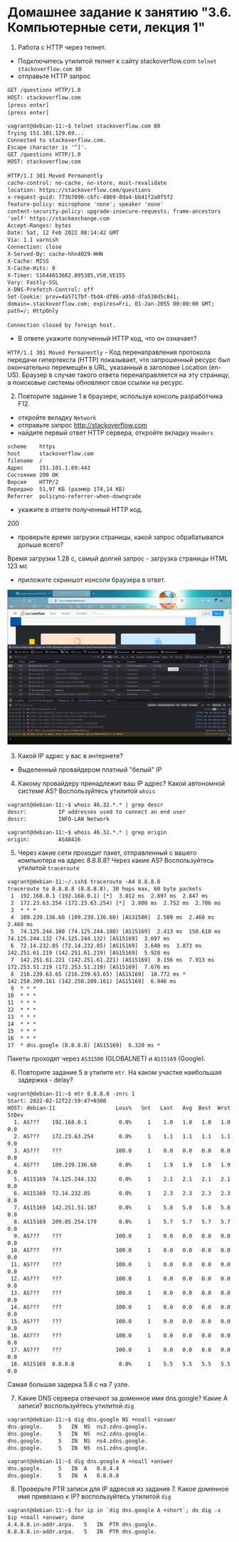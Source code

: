 # Домашнее задание к занятию "3.6. Компьютерные сети, лекция 1"

1. Работа c HTTP через телнет.
- Подключитесь утилитой телнет к сайту stackoverflow.com `telnet stackoverflow.com 80`
- отправьте HTTP запрос
```bash
GET /questions HTTP/1.0
HOST: stackoverflow.com
[press enter]
[press enter]
```
```
vagrant@debian-11:~$ telnet stackoverflow.com 80
Trying 151.101.129.69...
Connected to stackoverflow.com.
Escape character is '^]'.
GET /questions HTTP/1.0
HOST: stackoverflow.com

HTTP/1.1 301 Moved Permanently
cache-control: no-cache, no-store, must-revalidate
location: https://stackoverflow.com/questions
x-request-guid: 773b7096-cbfc-4869-8da4-bb41f2a0f5f2
feature-policy: microphone 'none'; speaker 'none'
content-security-policy: upgrade-insecure-requests; frame-ancestors 'self' https://stackexchange.com
Accept-Ranges: bytes
Date: Sat, 12 Feb 2022 08:14:42 GMT
Via: 1.1 varnish
Connection: close
X-Served-By: cache-hhn4029-HHN
X-Cache: MISS
X-Cache-Hits: 0
X-Timer: S1644653682.895385,VS0,VE155
Vary: Fastly-SSL
X-DNS-Prefetch-Control: off
Set-Cookie: prov=4a5717bf-fbd4-df86-a958-dfa538d5c841; domain=.stackoverflow.com; expires=Fri, 01-Jan-2055 00:00:00 GMT; path=/; HttpOnly

Connection closed by foreign host.
```

- В ответе укажите полученный HTTP код, что он означает?

`HTTP/1.1 301 Moved Permanently` - Код перенаправления протокола передачи гипертекста (HTTP) показывает, что запрошенный ресурс был окончательно перемещён в URL, указанный в заголовке Location (en-US). Браузер в случае такого ответа перенаправляется на эту страницу, а поисковые системы обновляют свои ссылки на ресурс.

2. Повторите задание 1 в браузере, используя консоль разработчика F12.
- откройте вкладку `Network`
- отправьте запрос http://stackoverflow.com
- найдите первый ответ HTTP сервера, откройте вкладку `Headers`
```
scheme	  https
host	  stackoverflow.com
filename  /
Адрес     151.101.1.69:443
Состояние 200 OK
Версия    HTTP/2
Передано  51,97 КБ (размер 174,14 КБ)
Referrer  policyno-referrer-when-downgrade
```

- укажите в ответе полученный HTTP код.

200


- проверьте время загрузки страницы, какой запрос обрабатывался дольше всего?

Время загрузки 1.28 с, самый долгий запрос - загрузка страницы HTML 123 мс

- приложите скриншот консоли браузера в ответ.

![](img/browser.png)

3. Какой IP адрес у вас в интернете?

- Выделенный провайдером платный "белый" IP

4. Какому провайдеру принадлежит ваш IP адрес? Какой автономной системе AS? Воспользуйтесь утилитой `whois`
```
vagrant@debian-11:~$ whois 46.32.*.* | grep descr
descr:          IP addresses used to connect an end user
descr:          INFO-LAN Network
```
```
vagrant@debian-11:~$ whois 46.32.*.* | grep origin
origin:         AS48416
```

5. Через какие сети проходит пакет, отправленный с вашего компьютера на адрес 8.8.8.8? Через какие AS? Воспользуйтесь утилитой `traceroute`
```
vagrant@debian-11:~/.ssh$ traceroute -A4 8.8.8.8
traceroute to 8.8.8.8 (8.8.8.8), 30 hops max, 60 byte packets
 1  192.168.0.1 (192.168.0.1) [*]  3.012 ms  2.897 ms  2.847 ms
 2  172.23.63.254 (172.23.63.254) [*]  2.800 ms  2.752 ms  2.706 ms
 3  * * *
 4  109.239.136.60 (109.239.136.60) [AS31500]  2.509 ms  2.460 ms  2.460 ms
 5  74.125.244.180 (74.125.244.180) [AS15169]  2.413 ms  150.610 ms 74.125.244.132 (74.125.244.132) [AS15169]  3.697 ms
 6  72.14.232.85 (72.14.232.85) [AS15169]  3.648 ms  3.873 ms 142.251.61.219 (142.251.61.219) [AS15169]  5.928 ms
 7  142.251.61.221 (142.251.61.221) [AS15169]  8.156 ms  7.913 ms 172.253.51.219 (172.253.51.219) [AS15169]  7.676 ms
 8  216.239.63.65 (216.239.63.65) [AS15169]  10.772 ms * 142.250.209.161 (142.250.209.161) [AS15169]  6.946 ms
 9  * * *
10  * * *
11  * * *
12  * * *
13  * * *
14  * * *
15  * * *
16  * * *
17  * dns.google (8.8.8.8) [AS15169]  6.320 ms *
```
Пакеты проходят через `AS31500` (GLOBALNET) и  `AS15169` (Google).


6. Повторите задание 5 в утилите `mtr`. На каком участке наибольшая задержка - delay?
```
vagrant@debian-11:~$ mtr 8.8.8.8 -znrc 1
Start: 2022-02-12T22:59:47+0300
HOST: debian-11                   Loss%   Snt   Last   Avg  Best  Wrst StDev
  1. AS???    192.168.0.1          0.0%     1    1.0   1.0   1.0   1.0   0.0
  2. AS???    172.23.63.254        0.0%     1    1.1   1.1   1.1   1.1   0.0
  3. AS???    ???                 100.0     1    0.0   0.0   0.0   0.0   0.0
  4. AS???    109.239.136.60       0.0%     1    1.9   1.9   1.9   1.9   0.0
  5. AS15169  74.125.244.132       0.0%     1    2.1   2.1   2.1   2.1   0.0
  6. AS15169  72.14.232.85         0.0%     1    2.3   2.3   2.3   2.3   0.0
  7. AS15169  142.251.51.187       0.0%     1    5.8   5.8   5.8   5.8   0.0
  8. AS15169  209.85.254.179       0.0%     1    5.7   5.7   5.7   5.7   0.0
  9. AS???    ???                 100.0     1    0.0   0.0   0.0   0.0   0.0
 10. AS???    ???                 100.0     1    0.0   0.0   0.0   0.0   0.0
 11. AS???    ???                 100.0     1    0.0   0.0   0.0   0.0   0.0
 12. AS???    ???                 100.0     1    0.0   0.0   0.0   0.0   0.0
 13. AS???    ???                 100.0     1    0.0   0.0   0.0   0.0   0.0
 14. AS???    ???                 100.0     1    0.0   0.0   0.0   0.0   0.0
 15. AS???    ???                 100.0     1    0.0   0.0   0.0   0.0   0.0
 16. AS???    ???                 100.0     1    0.0   0.0   0.0   0.0   0.0
 17. AS???    ???                 100.0     1    0.0   0.0   0.0   0.0   0.0
 18. AS15169  8.8.8.8              0.0%     1    5.5   5.5   5.5   5.5   0.0
```
Самая большая задерка 5.8 с на 7 узле.

7. Какие DNS сервера отвечают за доменное имя dns.google? Какие A записи? воспользуйтесь утилитой `dig`
```
vagrant@debian-11:~$ dig dns.google NS +noall +answer
dns.google.		5	IN	NS	ns3.zdns.google.
dns.google.		5	IN	NS	ns2.zdns.google.
dns.google.		5	IN	NS	ns4.zdns.google.
dns.google.		5	IN	NS	ns1.zdns.google.
```
```
vagrant@debian-11:~$ dig dns.google A +noall +answer
dns.google.		5	IN	A	8.8.4.4
dns.google.		5	IN	A	8.8.8.8

```

8. Проверьте PTR записи для IP адресов из задания 7. Какое доменное имя привязано к IP? воспользуйтесь утилитой `dig`
```
vagrant@debian-11:~$ for ip in `dig dns.google A +short`; do dig -x $ip +noall +answer; done
4.4.8.8.in-addr.arpa.	5	IN	PTR	dns.google.
8.8.8.8.in-addr.arpa.	5	IN	PTR	dns.google.

```
